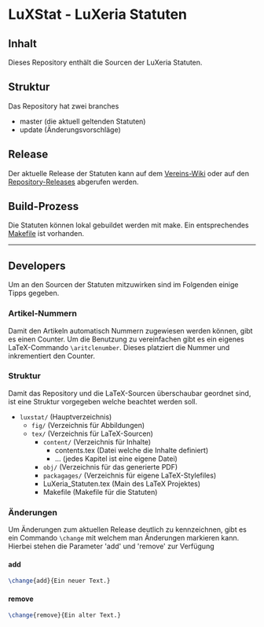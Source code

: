 # LuXStat - LuXeria Statuten

## Inhalt
Dieses Repository enthält die Sourcen der LuXeria Statuten.

## Struktur
Das Repository hat zwei branches
* master (die aktuell geltenden Statuten)
* update (Änderungsvorschläge)

## Release
Der aktuelle Release der Statuten kann auf dem
[Vereins-Wiki](http://wiki.luxeria.ch/start:statuten) oder auf den
[Repository-Releases](https://github.com/luxeria/luxstat/releases)
abgerufen werden.

## Build-Prozess
Die Statuten können lokal gebuildet werden mit make. Ein entsprechendes
[Makefile](https://github.com/luxeria/luxstat/blob/update/tex/Makefile)
ist vorhanden.

---
## Developers
Um an den Sourcen der Statuten mitzuwirken sind im Folgenden einige Tipps
gegeben.

### Artikel-Nummern
Damit den Artikeln automatisch Nummern zugewiesen werden können, gibt es einen
Counter. Um die Benutzung zu vereinfachen gibt es ein eigenes LaTeX-Commando
`\aritclenumber`. Dieses platziert die Nummer und inkrementiert den Counter.

### Struktur
Damit das Repository und die LaTeX-Sourcen überschaubar geordnet sind, ist
eine Struktur vorgegeben welche beachtet werden soll.

* `luxstat/` (Hauptverzeichnis)
    * `fig/` (Verzeichnis für Abbildungen)
    * `tex/` (Verzeichnis für LaTeX-Sourcen)
        * `content/` (Verzeichnis für Inhalte)
            * contents.tex (Datei welche die Inhalte definiert)
            * ... (jedes Kapitel ist eine eigene Datei)
        * `obj/` (Verzeichnis für das generierte PDF)
        * `packagages/` (Verzeichnis für eigene LaTeX-Stylefiles)
        * LuXeria_Statuten.tex (Main des LaTeX Projektes)
        * Makefile (Makefile für die Statuten)

### Änderungen
Um Änderungen zum aktuellen Release deutlich zu kennzeichnen, gibt es ein
Commando `\change` mit welchem man Änderungen markieren kann. Hierbei stehen
die Parameter 'add' und 'remove' zur Verfügung

#### add
```tex
\change{add}{Ein neuer Text.}
```

#### remove
```tex
\change{remove}{Ein alter Text.}
```
